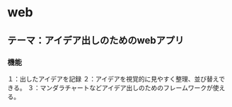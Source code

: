 # web
## テーマ：アイデア出しのためのwebアプリ
### 機能
１：出したアイデアを記録
２：アイデアを視覚的に見やすく整理、並び替えできる。
３：マンダラチャートなどアイデア出しのためのフレームワークが使える。
